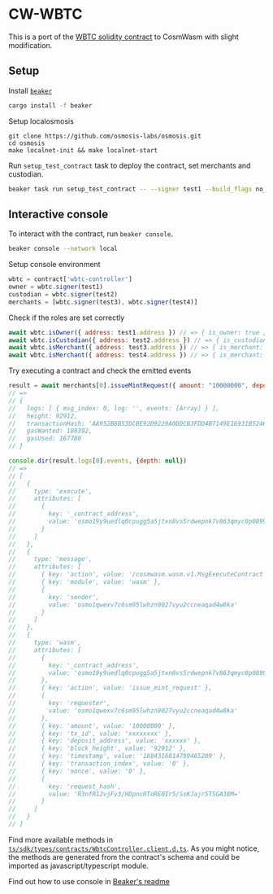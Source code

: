 # CW-WBTC

This is a port of the [WBTC solidity contract](https://github.com/WrappedBTC/bitcoin-token-smart-contracts/tree/master/ethereumV2/contracts) to CosmWasm with slight modification.


## Setup

Install [`beaker`](https://github.com/osmosis-labs/beaker)

```sh
cargo install -f beaker
```

Setup localosmosis

```
git clone https://github.com/osmosis-labs/osmosis.git
cd osmosis
make localnet-init && make localnet-start
```


Run `setup_test_contract` task to deploy the contract, set merchants and custodian.

```sh
beaker task run setup_test_contract -- --signer test1 --build_flags no_wasm_opt --network local
```

## Interactive console

To interact with the contract, run `beaker console`.
```sh
beaker console --network local
```

Setup console environment
```js
wbtc = contract['wbtc-controller']
owner = wbtc.signer(test1)
custodian = wbtc.signer(test2)
merchants = [wbtc.signer(test3), wbtc.signer(test4)]
```

Check if the roles are set correctly
```js
await wbtc.isOwner({ address: test1.address }) // => { is_owner: true }
await wbtc.isCustodian({ address: test2.address }) // => { is_custodian: true }
await wbtc.isMerchant({ address: test3.address }) // => { is_merchant: true }
await wbtc.isMerchant({ address: test4.address }) // => { is_merchant: true }
```

Try executing a contract and check the emitted events

```js
result = await merchants[0].issueMintRequest({ amount: "10000000", depositAddress: "xxxxxx", txId: "xxxxxxxx" })
// =>
// {
//   logs: [ { msg_index: 0, log: '', events: [Array] } ],
//   height: 92912,
//   transactionHash: 'AA952B8B53DCBE92D9229A0DDCB3FDD4B7149E16931B52469F40A4CB60107A91',
//   gasWanted: 188392,
//   gasUsed: 167780
// }

console.dir(result.logs[0].events, {depth: null})
// =>
// [
//   {
//     type: 'execute',
//     attributes: [
//       {
//         key: '_contract_address',
//         value: 'osmo19y9uedlq0cpugg5a5jtxn8vs5rdwepnk7v863qmyc0p0899dfxxq5r8q8u'
//       }
//     ]
//   },
//   {
//     type: 'message',
//     attributes: [
//       { key: 'action', value: '/cosmwasm.wasm.v1.MsgExecuteContract' },
//       { key: 'module', value: 'wasm' },
//       {
//         key: 'sender',
//         value: 'osmo1qwexv7c6sm95lwhzn9027vyu2ccneaqad4w8ka'
//       }
//     ]
//   },
//   {
//     type: 'wasm',
//     attributes: [
//       {
//         key: '_contract_address',
//         value: 'osmo19y9uedlq0cpugg5a5jtxn8vs5rdwepnk7v863qmyc0p0899dfxxq5r8q8u'
//       },
//       { key: 'action', value: 'issue_mint_request' },
//       {
//         key: 'requester',
//         value: 'osmo1qwexv7c6sm95lwhzn9027vyu2ccneaqad4w8ka'
//       },
//       { key: 'amount', value: '10000000' },
//       { key: 'tx_id', value: 'xxxxxxxx' },
//       { key: 'deposit_address', value: 'xxxxxx' },
//       { key: 'block_height', value: '92912' },
//       { key: 'timestamp', value: '1684316814799465209' },
//       { key: 'transaction_index', value: '0' },
//       { key: 'nonce', value: '0' },
//       {
//         key: 'request_hash',
//         value: 'R3nfR12vjFv3/HDpnc0ToRE0Ir5/SsKJajr5T5GA38M='
//       }
//     ]
//   }
// ]
```

Find more available methods in [`ts/sdk/types/contracts/WbtcController.client.d.ts`](./ts/sdk/types/contracts/WbtcController.client.d.ts). As you might notice, the methods are generated from the contract's schema and could be imported as javascript/typescript module.

Find out how to use console in [Beaker's readme](https://github.com/osmosis-labs/beaker#console)
